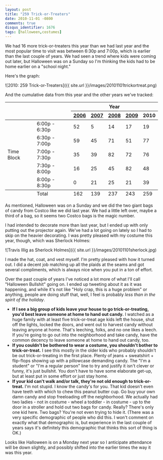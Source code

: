 ```yaml
---
layout: post
title: "259 Trick-or-Treaters"
date: 2010-11-01 -0800
comments: true
disqus_identifier: 1676
tags: [halloween,costumes]
---
```

We had 16 more trick-or-treaters this year than we had last year and the
most popular time to visit was between 6:30p and 7:00p, which is earlier
than the last couple of years. We had seen a trend where kids were
coming out later, but Halloween was on a Sunday so I'm thinking the kids
had to be home earlier on a "school night."

Here's the graph:

![2010: 259
Trick-or-Treaters]({{ site.url }}/images/20101101trickortreat.png)

And the cumulative data from this year and the other years we've
tracked:

<!--markdownlint-disable MD033 -->
<table>
    <thead>
        <tr>
            <th colspan="2" rowspan="2">&nbsp;</th>
            <th colspan="5">Year</th>
        </tr>
        <tr>
            <th><a href="/archive/2006/11/01/162-trick-or-treaters.aspx">2006</a></th>
            <th><a href="/archive/2007/11/01/139-trick-or-treaters.aspx">2007</a></th>
            <th><a href="/archive/2008/11/03/237-trick-or-treaters.aspx">2008</a></th>
            <th><a href="/archive/2009/11/03/243-trick-or-treaters.aspx">2009</a></th>
            <th>2010</th>
        </tr>
    </thead>
    <tbody>
        <tr>
            <td rowspan="5">Time Block</td>
            <td>6:00p - 6:30p</td>
            <td>52</td>
            <td>5</td>
            <td>14</td>
            <td>17</td>
            <td>19</td>
        </tr>
        <tr>
            <td>6:30p - 7:00p</td>
            <td>59</td>
            <td>45</td>
            <td>71</td>
            <td>51</td>
            <td>77</td>
        </tr>
        <tr>
            <td>7:00p - 7:30p</td>
            <td>35</td>
            <td>39</td>
            <td>82</td>
            <td>72</td>
            <td>76</td>
        </tr>
        <tr>
            <td>7:30p - 8:00p</td>
            <td>16</td>
            <td>25</td>
            <td>45</td>
            <td>82</td>
            <td>48</td>
        </tr>
        <tr>
            <td>8:00p - 8:30p</td>
            <td>0</td>
            <td>21</td>
            <td>25</td>
            <td>21</td>
            <td>39</td>
        </tr>
    </tbody>
    <tfoot>
        <tr>
            <td>&nbsp;</td>
            <td>Total</td>
            <td>162</td>
            <td>139</td>
            <td>237</td>
            <td>243</td>
            <td>259</td>
        </tr>
    </tfoot>
</table>
<!--markdownlint-enable MD033 -->

As mentioned, Halloween was on a Sunday and we did the two giant bags of
candy from Costco like we did last year. We had a little left over,
maybe a third of a bag, so it seems two Costco bags is the magic number.

I had intended to decorate more than last year, but I ended up with only
putting out the projector again. We've had a lot going on lately so I
had to skip on the heavier decorating. I was pretty pleased with my
costume this year, though, which was Sherlock Holmes:

![Travis Illig as Sherlock
Holmes]({{ site.url }}/images/20101101sherlock.jpg)

I made the hat, coat, and vest myself. I'm pretty pleased with how it
turned out. I did a decent job matching up all the plaids at the seams
and got several compliments, which is always nice when you put in a ton
of effort.

Over the past couple of years I've noticed a lot more of what I'll call
"Halloween Bullshit" going on. I ended up tweeting about it as it was
happening, and while it's not like "Holy crap, this is a huge problem"
or anything, people are doing stuff that, well, I feel is probably *less
than in the spirit of the holiday*.

- **If I see a big group of kids leave your house to go trick-or-treating, you'd best leave someone at home to hand out candy.** I watched as a huge family with at least five trick-or-treat age kids left the house, shut off the lights, locked the doors, and went out to harvest candy without leaving anyone at home. That's leeching, folks, and no one likes a leech. If you're going to go out into the neighborhood and take candy, have the common decency to leave someone at home to hand out candy, too.
- **If you couldn't be bothered to wear a costume, you shouldn't bother to trick-or-treat.** I see this mostly in the older kids who probably shouldn't be out trick-or-treating in the first place. Plenty of jeans + sweatshirt + flip-flops showing up with a pillowcase demanding candy. The "I'm a student" or "I'm a regular person" line to try and justify it isn't clever or funny, it's just bullshit. You don't have to have some elaborate get-up, but at least put in some effort or just stay home.
- **If your kid can't walk and/or talk, they're not old enough to trick-or-treat.** I'm not stupid. I know the candy's for you. That kid doesn't even have teeth with which to chew this peanut butter cup. Go buy your own damn candy and stop freeloading off the neighborhood. We actually had two ladies - not in costume - wheel a toddler - in costume - up to the door in a stroller and hold out two bags for candy. Really? There's only one kid here. Two bags? You're not even trying to hide it. (There was a very specific demographic of people who did this. I won't comment on exactly what that demographic is, but experience in the last couple of years says it's definitely this demographic that thinks this sort of thing is OK.)

Looks like Halloween is on a Monday next year so I anticipate attendance
will be down slightly, and possibly shifted into the earlier times the
way it was this year.
